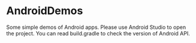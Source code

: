 # AndroidDemos
Some simple demos of Android apps.
Please use Android Studio to open the project.
You can read build.gradle to check the version of Android API. 
